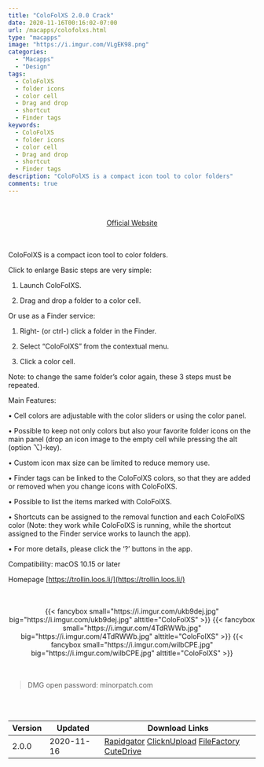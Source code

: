 ```yaml
---
title: "ColoFolXS 2.0.0 Crack"
date: 2020-11-16T00:16:02-07:00
url: /macapps/colofolxs.html
type: "macapps"
image: "https://i.imgur.com/VLgEK98.png"
categories:
  - "Macapps"
  - "Design"
tags:
  - ColoFolXS
  - folder icons
  - color cell
  - Drag and drop
  - shortcut
  - Finder tags
keywords:
  - ColoFolXS
  - folder icons
  - color cell
  - Drag and drop
  - shortcut
  - Finder tags
description: "ColoFolXS is a compact icon tool to color folders"
comments: true
---
```


<br/>
<br/>
<center>
<a href="https://trollin.loos.li/" target="blank"><div class="border border-blue-500 rounded-lg transition duration-500 
    ease-in-out w-48 text-lg text-blue-500 text-center hover:bg-blue-500 hover:text-white">
  Official Website 
</div></a>
</center>
<br/>
<br/>

ColoFolXS is a compact icon tool to color folders.

Click to enlarge Basic steps are very simple:

1. Launch ColoFolXS.

2. Drag and drop a folder to a color cell.



Or use as a Finder service:

1. Right- (or ctrl-) click a folder in the Finder.

2. Select “ColoFolXS” from the contextual menu.

3. Click a color cell.

Note: to change the same folder’s color again, these 3 steps must be repeated.



Main Features:

• Cell colors are adjustable with the color sliders or using the color panel.

• Possible to keep not only colors but also your favorite folder icons on the main panel (drop an icon image to the empty cell while pressing the alt (option ⌥)-key).

• Custom icon max size can be limited to reduce memory use.

• Finder tags can be linked to the ColoFolXS colors, so that they are added or removed when you change icons with ColoFolXS.

• Possible to list the items marked with ColoFolXS.

• Shortcuts can be assigned to the removal function and each ColoFolXS color (Note: they work while ColoFolXS is running, while the shortcut 
assigned to the Finder service works to launch the app).

• For more details, please click the ‘?’ buttons in the app.

Compatibility: macOS 10.15 or later

Homepage [https://trollin.loos.li/](https://trollin.loos.li/)

<script async src="https://pagead2.googlesyndication.com/pagead/js/adsbygoogle.js"></script>
<ins class="adsbygoogle"
     style="display:block; text-align:center;"
     data-ad-layout="in-article"
     data-ad-format="fluid"
     data-ad-client="ca-pub-8746275014476192"
     data-ad-slot="5144997159"></ins>
<script>
     (adsbygoogle = window.adsbygoogle || []).push({});
</script>
<br/>
<br/>


<center>
<div class="w-full grid grid-cols-3 flex gap-2">
{{< fancybox small="https://i.imgur.com/ukb9dej.jpg" big="https://i.imgur.com/ukb9dej.jpg" alttitle="ColoFolXS" >}}
{{< fancybox small="https://i.imgur.com/4TdRWWb.jpg" big="https://i.imgur.com/4TdRWWb.jpg" alttitle="ColoFolXS" >}}
{{< fancybox small="https://i.imgur.com/wilbCPE.jpg" big="https://i.imgur.com/wilbCPE.jpg" alttitle="ColoFolXS" >}}
</div>
</center>

<br/>
<br/>


> DMG open password: minorpatch.com

<br/>
<br/>
<div id="history_version" class="history_version">

| Version | Updated | Download Links |
| ---- | ---- | ---- |
| 2.0.0 | 2020-11-16 | [Rapidgator](https://ouo.io/jJ0Pcv)   [ClicknUpload](https://ouo.io/LNCN2b)   [FileFactory](https://ouo.io/FTBypy)   [CuteDrive](https://ouo.io/3lDAQN) |

</div>
